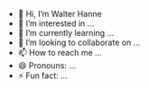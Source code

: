 - 👋 Hi, I’m Walter Hanne
- 👀 I’m interested in ...
- 🌱 I’m currently learning ...
- 💞️ I’m looking to collaborate on ...
- 📫 How to reach me ...
- 😄 Pronouns: ...
- ⚡ Fun fact: ...

<!---
waitzhanne/waitzhanne is a ✨ special ✨ repository because its `README.md` (this file) appears on your GitHub profile.
You can click the Preview link to take a look at your changes.
--->
